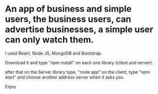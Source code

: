 # An app of business and simple users, the business users, can advertise businesses, a simple user can only watch them.

I used React, Node JS, MongoDB and Bootstrap.

Download it and type "npm install" on each one library (client and server).


after that 
on the Server library type, "node app" on the client, type "npm start" and choose another address server when it asks you.

Enjoy
